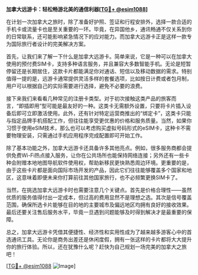 **加拿大远游卡：轻松畅游北美的通信利器[[TG💪+ @esim1088](https://t.me/s/esim1088)]**

在计划一次加拿大之旅时，除了准备好护照、签证和行程安排外，选择一款合适的手机卡或流量卡也是至关重要的一环。毕竟，在异国他乡，通讯畅通不仅关系到你的日常联系，还可能影响紧急情况下的应对能力。而加拿大远游卡正是这样一款专为国际旅行者设计的完美解决方案。

首先，让我们来了解一下什么是加拿大远游卡。简单来说，它是一种可以在加拿大使用的预付费SIM卡，支持多种语言服务，并且兼容大多数智能手机。无论是短暂停留还是长期居住，这款卡片都能满足你对通话、短信以及移动数据的需求。特别值得一提的是，远游卡通常提供灵活多样的套餐选项，比如按日计费或者包月制，用户可以根据自己的实际需要进行选择，避免不必要的浪费。

接下来我们来看看几种常见的注册卡类型。对于初次接触这类产品的旅客而言，“即插即用”型可能是最友好的一种。这类卡无需额外设置，只要将卡片插入设备后即可立即激活使用。此外，还有针对特定运营商推出的“绑定卡”，这类卡只能与指定品牌手机搭配工作，但往往能享受更优惠的价格和服务质量。当然，如果你习惯于使用eSIM技术，那么也可以考虑购买虚拟号码形式的eSIM卡，这种卡不需要物理安装，只需通过手机应用程序完成配置即可开始工作。

除了基本功能之外，加拿大远游卡还具备许多其他亮点。例如，很多服务商都会提供免费Wi-Fi热点接入服务，让你在公共场所也能保持网络连接；另外还有一些卡种会附赠本地地图导航软件使用权，帮助新移民更快熟悉周边环境。更重要的是，由于这些卡片都是面向国际市场开发的产品，因此它们往往能够覆盖多个国家和地区，这意味着即便未来你打算前往其他国家旅行，也不必频繁更换SIM卡了。

当然，在挑选加拿大远游卡时也需要注意几个关键点。首先是价格合理性——虽然优质的服务值得付出一定成本，但过高的费用显然不是理想之选。其次是信号覆盖范围，确保所选卡片能够在目的地的主要城市及偏远地区均拥有良好的接收效果。最后还要关注售后服务水平，毕竟一旦遇到问题能够及时得到解决才是最重要的保障。

总之，加拿大远游卡凭借其便捷性、经济性和实用性成为了越来越多游客心中的首选通讯工具。无论你是商务出差还是休闲度假，拥有一张这样的卡片都将大大提升你的旅行体验。所以，还在犹豫什么呢？赶快为自己规划一场完美的加拿大之旅吧！

[[TG💪+ @esim1088](https://t.me/s/esim1088) ![Image](https://i.postimg.cc/4NQfJmqS/Snipaste-2025-05-13-00-14-12.png)]